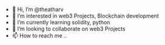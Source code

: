 - 👋 Hi, I’m @theatharv
- 👀 I’m interested in web3 Projects, Blockchain development
- 🌱 I’m currently learning solidity, python
- 💞️ I’m looking to collaborate on web3 Projects
- 📫 How to reach me ..
